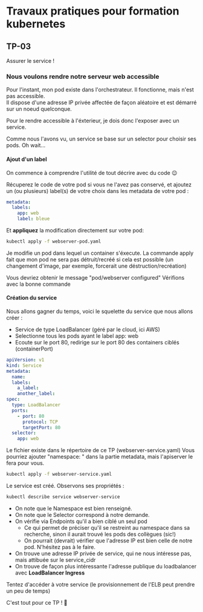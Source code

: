 # Travaux pratiques pour formation kubernetes

## TP-03

Assurer le service !

### Nous voulons rendre notre serveur web accessible

Pour l'instant, mon pod existe dans l'orchestrateur. Il fonctionne, mais n'est pas accessible.  
Il dispose d'une adresse IP privée affectée de façon aléatoire et est démarré sur un noeud quelconque.

Pour le rendre accessible à l'éxterieur, je dois donc l'exposer avec un service.  

Comme nous l'avons vu, un service se base sur un selector pour choisir ses pods. Oh wait...


#### Ajout d'un label

On commence à comprendre l'utilité de tout décrire avec du code :wink:

Récuperez le code de votre pod si vous ne l'avez pas conservé, et ajoutez un (ou plusieurs) label(s) de votre choix dans les metadata de votre pod :
```yaml
metadata:
  labels:
    app: web
    label: bleue
```
Et **appliquez** la modification directement sur votre pod:
```bash
kubectl apply -f webserver-pod.yaml
```
 Je modifie un pod dans lequel un container s'éxecute. La commande apply fait que mon pod ne sera pas détruit/recréé si cela est possible (un changement d'image, par exemple, forcerait une déstruction/recréation)

Vous devriez obtenir le message "pod/webserver configured"
Vérifions avec la bonne commande


#### Création du service 

Nous allons gagner du temps, voici le squelette du service que nous allons créer :
* Service de type LoadBalancer (géré par le cloud, ici AWS)
* Selectionne tous les pods ayant le label app: web
* Ecoute sur le port 80, redirige sur le port 80 des containers ciblés (containerPort)

```yaml
apiVersion: v1
kind: Service
metadata:
  name: 
  labels:
    a_label:
    another_label:
spec:
  type: LoadBalancer
  ports:
    - port: 80
      protocol: TCP
      targetPort: 80
  selector:
    app: web
```

Le fichier existe dans le répertoire de ce TP (webserver-service.yaml)
Vous pourriez ajouter "namespace: <namespace>" dans la partie metadata, mais l'apiserver le fera pour vous.
```bash
kubectl apply -f webserver-service.yaml
```

Le service est créé. Observons ses propriétés :
```bash
kubectl describe service webserver-service
```

* On note que le Namespace est bien renseigné.
* On note que le Selector correspond à notre demande.
* On vérifie via Endpoints qu'il a bien ciblé un seul pod
  * Ce qui permet de préciser qu'il se restreint au namespace dans sa recherche, sinon il aurait trouvé les pods des collègues (sic!)
  * On pourrait (devrait) vérifier que l'adresse IP est bien celle de notre pod. N'hésitez pas à le faire.
* On trouve une adresse IP privée de service, qui ne nous intéresse pas, mais attibuée sur le service_cidr
* On trouve de façon plus intéressante l'adresse publique du loadbalancer avec **LoadBalancer Ingress**

Tentez d'accéder à votre service (le provisionnement de l'ELB peut prendre un peu de temps)

C'est tout pour ce TP !  :clap:

